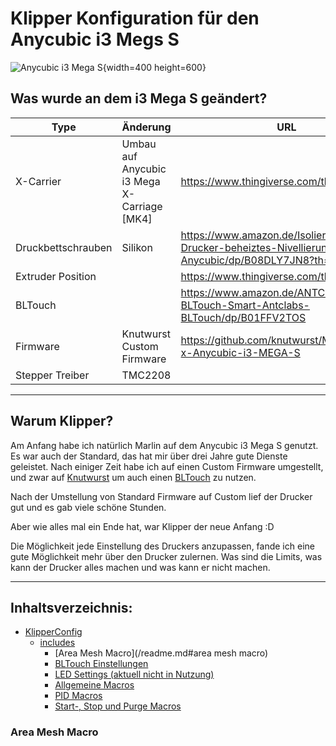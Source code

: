 # Klipper Konfiguration für den Anycubic i3 Megs S

![Anycubic i3 Mega S](https://github.com/MacVille/i3Mega-S-Klipper/blob/main/Images/IMG_9937.JPG){width=400 height=600}

## Was wurde an dem i3 Mega S geändert?

| Type               | Änderung                                    | URL                                                                                           |
| ------------------ | ------------------------------------------- | --------------------------------------------------------------------------------------------- |
| X-Carrier          | Umbau auf Anycubic i3 Mega X-Carriage [MK4] | https://www.thingiverse.com/thing:3537449                                                     |
| Druckbettschrauben | Silikon                                     | https://www.amazon.de/Isolierte-3D-Drucker-beheiztes-Nivellierung-Anycubic/dp/B08DLY7JN8?th=1 |
| Extruder Position  |                                             | https://www.thingiverse.com/thing:4753988                                                     |
| BLTouch            |                                             | https://www.amazon.de/ANTCLABS-BLTouch-Smart-Antclabs-BLTouch/dp/B01FFV2TOS                   |
| Firmware           | Knutwurst Custom Firmware                   | https://github.com/knutwurst/Marlin-2-0-x-Anycubic-i3-MEGA-S                                  |
| Stepper Treiber    | TMC2208                                     |                                                                                               |

---

## Warum Klipper?

Am Anfang habe ich natürlich Marlin auf dem Anycubic i3 Mega S genutzt.
Es war auch der Standard, das hat mir über drei Jahre gute Dienste geleistet.
Nach einiger Zeit habe ich auf einen Custom Firmware umgestellt, und zwar auf [Knutwurst](https://github.com/knutwurst/Marlin-2-0-x-Anycubic-i3-MEGA-S)
um auch einen [BLTouch](https://www.amazon.de/ANTCLABS-BLTouch-Smart-Antclabs-BLTouch/dp/B01FFV2TOS) zu nutzen.

Nach der Umstellung von Standard Firmware auf Custom lief der Drucker gut und es gab viele schöne Stunden.

Aber wie alles mal ein Ende hat, war Klipper der neue Anfang :D

Die Möglichkeit jede Einstellung des Druckers anzupassen, fande ich eine gute Möglichkeit mehr über den Drucker zulernen. Was sind die Limits, was kann der Drucker alles machen und was kann er nicht machen.

---

## Inhaltsverzeichnis:

+ [KlipperConfig](/KlipperConfig/config.md)
	+ [includes](/KlipperConfig/includes/includes.md) 
		+ [Area Mesh Macro](/readme.md#area mesh macro)
		+ [BLTouch Einstellungen](/KlipperConfig/includes/bltouch/bltouch.md)
		+ [LED Settings (aktuell nicht in Nutzung)](/KlipperConfig/includes/leds/leds.md)
		+ [Allgemeine Macros](/KlipperConfig/includes/macros/macros.md)
		+ [PID Macros](/KlipperConfig/includes/pid/pid.md)
		+ [Start-, Stop und Purge Macros](/KlipperConfig/includes/start_stop/start_stop.md)


### Area Mesh Macro
